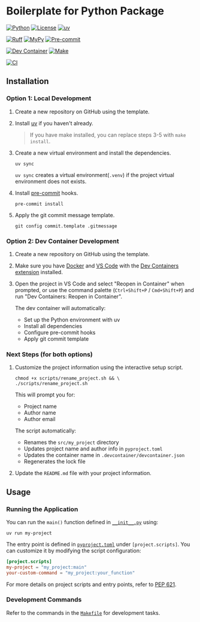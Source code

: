 # Boilerplate for Python Package

<!-- Core Technologies -->
[![Python](https://img.shields.io/badge/python-3.12+-blue.svg)](https://www.python.org/downloads/)
[![License](https://img.shields.io/badge/license-MIT-green.svg)](https://github.com/jseop-lim/boilerplate-python/blob/main/LICENSE)
[![uv](https://img.shields.io/endpoint?url=https://raw.githubusercontent.com/astral-sh/uv/main/assets/badge/v0.json&label=managed%20by&labelColor=grey&color=blue)](https://github.com/astral-sh/uv)

<!-- Code Quality -->
[![Ruff](https://img.shields.io/endpoint?url=https://raw.githubusercontent.com/astral-sh/ruff/main/assets/badge/v2.json)](https://github.com/astral-sh/ruff)
[![MyPy](https://img.shields.io/badge/mypy-checked-blue.svg)](http://mypy-lang.org/)
[![Pre-commit](https://img.shields.io/badge/pre--commit-enabled-brightgreen?logo=pre-commit)](https://github.com/pre-commit/pre-commit)

<!-- Development Environment -->
[![Dev Container](https://img.shields.io/badge/dev%20container-supported-blue?logo=visualstudiocode)](https://code.visualstudio.com/docs/devcontainers/containers)
[![Make](https://img.shields.io/badge/automation-make-blue.svg)](https://www.gnu.org/software/make/)

<!-- CI/CD Status -->
[![CI](https://github.com/jseop-lim/boilerplate-python/actions/workflows/ci.yml/badge.svg)](https://github.com/jseop-lim/boilerplate-python/actions/workflows/ci.yml)

## Installation

### Option 1: Local Development

1. Create a new repository on GitHub using the template.

2. Install [uv](https://docs.astral.sh/uv/) if you haven't already.

   > If you have make installed, you can replace steps 3-5 with `make install`.

3. Create a new virtual environment and install the dependencies.

   ```shell
   uv sync
   ```

   `uv sync` creates a virtual environment(`.venv`) if the project virtual environment
   does not exists.

4. Install [pre-commit](https://pre-commit.com/) hooks.

   ```shell
   pre-commit install
   ```

5. Apply the git commit message template.

   ```shell
   git config commit.template .gitmessage
   ```

### Option 2: Dev Container Development

1. Create a new repository on GitHub using the template.

2. Make sure you have [Docker](https://www.docker.com) and
   [VS Code](https://code.visualstudio.com) with the
   [Dev Containers extension](https://marketplace.visualstudio.com/items?itemName=ms-vscode-remote.remote-containers)
   installed.

3. Open the project in VS Code and select "Reopen in Container" when prompted,
   or use the command palette (`Ctrl+Shift+P` / `Cmd+Shift+P`) and run
   "Dev Containers: Reopen in Container".

   The dev container will automatically:
   - Set up the Python environment with uv
   - Install all dependencies
   - Configure pre-commit hooks
   - Apply git commit template

### Next Steps (for both options)

1. Customize the project information using the interactive setup script.

   ```shell
   chmod +x scripts/rename_project.sh && \
   ./scripts/rename_project.sh
   ```

   This will prompt you for:
   - Project name
   - Author name
   - Author email

   The script automatically:
   - Renames the `src/my_project` directory
   - Updates project name and author info in `pyproject.toml`
   - Updates the container name in `.devcontainer/devcontainer.json`
   - Regenerates the lock file

2. Update the `README.md` file with your project information.

## Usage

### Running the Application

You can run the `main()` function defined in
[`__init__.py`](./src/my_project/__init__.py) using:

```shell
uv run my-project
```

The entry point is defined in [`pyproject.toml`](./pyproject.toml) under
`[project.scripts]`. You can customize it by modifying the script configuration:

```toml
[project.scripts]
my-project = "my_project:main"
your-custom-command = "my_project:your_function"
```

For more details on project scripts and entry points, refer to [PEP 621](https://peps.python.org/pep-0621/#entry-points).

### Development Commands

Refer to the commands in the [`Makefile`](./Makefile) for development tasks.
